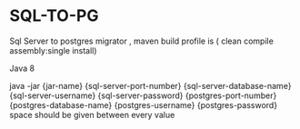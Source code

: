 # SQL-TO-PG
Sql Server to postgres migrator , maven build profile is  ( clean compile assembly:single install)

Java 8 

java -jar {jar-name} {sql-server-port-number} {sql-server-database-name} {sql-server-username} {sql-server-password}
 {postgres-port-number} {postgres-database-name} {postgres-username} {postgres-password}
  space should be given between every value 

